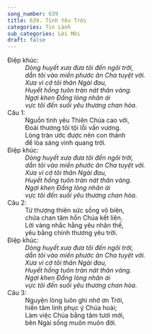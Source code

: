 ```yaml
---
song_number: 639
title: 639. Tình Yêu Trời
categories: Tin Lành
sub_categories: Lời Mời
draft: false
---
```

<dl><dt>Điệp khúc:</dt><dd data-chorus="1"><em>Dòng huyết xưa đưa tôi đến ngôi trời, <br/>dẫn tôi vào miền phước ân Cha tuyệt vời. <br/>Xưa vì cớ tôi thân Ngài đau, <br/>Huyết hồng tuôn tràn nát thân vàng. <br/>Ngợi khen Ðấng lòng nhân ái <br/>vực tôi đến suối yêu thương chan hòa. </em></dd><dt>Câu 1:</dt><dd data-verse="1">Nguồn tình yêu Thiên Chúa cao vời, <br/>Ðoái thương tôi tội lỗi vấn vương. <br/>Lòng tràn ước được nên con thánh <br/>để lòa sáng vinh quang trời. </dd><dt>Điệp khúc:</dt><dd data-chorus="1"><em>Dòng huyết xưa đưa tôi đến ngôi trời, <br/>dẫn tôi vào miền phước ân Cha tuyệt vời. <br/>Xưa vì cớ tôi thân Ngài đau, <br/>Huyết hồng tuôn tràn nát thân vàng. <br/>Ngợi khen Ðấng lòng nhân ái <br/>vực tôi đến suối yêu thương chan hòa. </em></dd><dt>Câu 2:</dt><dd data-verse="2">Từ thượng thiên sức sống vô biên, <br/>chứa chan tâm hồn Chúa kết liên. <br/>Lời vàng nhắc hằng yêu nhân thế, <br/>yêu bằng chính thương yêu trời. </dd><dt>Điệp khúc:</dt><dd data-chorus="1"><em>Dòng huyết xưa đưa tôi đến ngôi trời, <br/>dẫn tôi vào miền phước ân Cha tuyệt vời. <br/>Xưa vì cớ tôi thân Ngài đau, <br/>Huyết hồng tuôn tràn nát thân vàng. <br/>Ngợi khen Ðấng lòng nhân ái <br/>vực tôi đến suối yêu thương chan hòa. </em></dd><dt>Câu 3:</dt><dd data-verse="3">Nguyện lòng luôn ghi nhớ ơn Trời, <br/>hiến tâm linh phục ý Chúa hoài; <br/>Làm việc Chúa bằng tâm tươi mới, <br/>bên Ngài sống muôn muôn đời. </dd></dl>